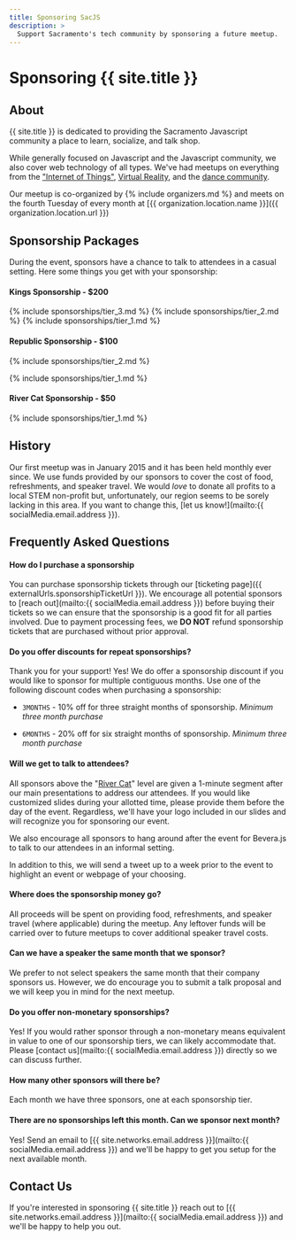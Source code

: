 ```yaml
---
title: Sponsoring SacJS
description: >
  Support Sacramento's tech community by sponsoring a future meetup.
---
```


# Sponsoring {{ site.title }}



## About

{{ site.title }} is dedicated to providing the Sacramento Javascript community a place to learn, socialize, and talk shop.

While generally focused on Javascript and the Javascript community, we also cover web technology of all types. We've had meetups on everything from the ["Internet of Things"](http://www.meetup.com/The-Sacramento-Javascript-Meetup/events/219997765/), [Virtual Reality](http://www.meetup.com/The-Sacramento-Javascript-Meetup/events/223024074/), and the [dance community](http://www.meetup.com/The-Sacramento-Javascript-Meetup/events/220619734/).

Our meetup is co-organized by {% include organizers.md %} and meets on the fourth Tuesday of every month at [{{ organization.location.name }}]({{ organization.location.url }})



## Sponsorship Packages

During the event, sponsors have a chance to talk to attendees in a casual setting. Here some things you get with your sponsorship:

#### Kings Sponsorship - $200

  {% include sponsorships/tier_3.md %}
  {% include sponsorships/tier_2.md %}
  {% include sponsorships/tier_1.md %}

#### Republic Sponsorship - $100

  {% include sponsorships/tier_2.md %}

  {% include sponsorships/tier_1.md %}

#### River Cat Sponsorship - $50

  {% include sponsorships/tier_1.md %}



## History

Our first meetup was in January 2015 and it has been held monthly ever since. We use funds provided by our sponsors to cover the cost of food, refreshments, and speaker travel. We would _love_ to donate all profits to a local STEM non-profit but, unfortunately, our region seems to be sorely lacking in this area. If you want to change this, [let us know!](mailto:{{ socialMedia.email.address }}).



## Frequently Asked Questions


#### How do I purchase a sponsorship

You can purchase sponsorship tickets through our [ticketing page]({{ externalUrls.sponsorshipTicketUrl }}). We encourage all potential sponsors to [reach out](mailto:{{ socialMedia.email.address }}) before buying their tickets so we can ensure that the sponsorship is a good fit for all parties involved. Due to payment processing fees, we **DO NOT** refund sponsorship tickets that are purchased without prior approval.


#### Do you offer discounts for repeat sponsorships?

Thank you for your support! Yes! We do offer a sponsorship discount if you would like to sponsor for multiple contiguous months. Use one of the following discount codes when purchasing a sponsorship:

*   `3MONTHS` - 10% off for three straight months of sponsorship.
    _Minimum three month purchase_

*   `6MONTHS` - 20% off for six straight months of sponsorship.
    _Minimum three month purchase_


#### Will we get to talk to attendees?

All sponsors above the "[River Cat](#river-cat-sponsorship---50)" level are given a 1-minute segment after our main presentations to address our attendees. If you would like customized slides during your allotted time, please provide them before the day of the event. Regardless, we'll have your logo included in our slides and will recognize you for sponsoring our event.

We also encourage all sponsors to hang around after the event for Bevera.js to talk to our attendees in an informal setting.

In addition to this, we will send a tweet up to a week prior to the event to highlight an event or webpage of your choosing.


#### Where does the sponsorship money go?

All proceeds will be spent on providing food, refreshments, and speaker travel (where applicable) during the meetup. Any leftover funds will be carried over to future meetups to cover additional speaker travel costs.


#### Can we have a speaker the same month that we sponsor?

We prefer to not select speakers the same month that their company sponsors us. However, we do encourage you to submit a talk proposal and we will keep you in mind for the next meetup.


#### Do you offer non-monetary sponsorships?

Yes! If you would rather sponsor through a non-monetary means equivalent in value to one of our sponsorship tiers, we can likely accommodate that. Please [contact us](mailto:{{ socialMedia.email.address }}) directly so we can discuss further.


#### How many other sponsors will there be?

Each month we have three sponsors, one at each sponsorship tier.


#### There are no sponsorships left this month. Can we sponsor next month?

Yes! Send an email to [{{ site.networks.email.address }}](mailto:{{ socialMedia.email.address }}) and we'll be happy to get you setup for the next available month.



## Contact Us

If you're interested in sponsoring {{ site.title }} reach out to [{{ site.networks.email.address }}](mailto:{{ socialMedia.email.address }}) and we'll be happy to help you out.
